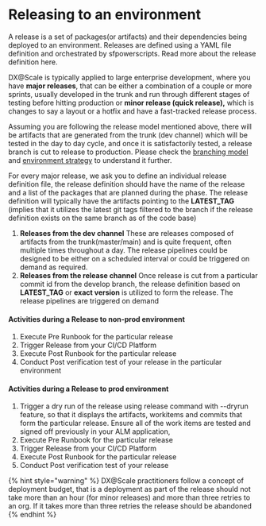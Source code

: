 # Releasing to an environment

A release is a set of packages\(or artifacts\) and their dependencies being deployed to an environment.  Releases are defined using a YAML file definition and orchestrated by sfpowerscripts. Read more about the release definition here.

DX@Scale is typically applied to large enterprise development, where you have **major releases**, that can be either a combination of a couple or more sprints, usually developed in the trunk and run through different stages of testing before hitting production or **minor release \(quick release\),** which is changes to say a layout or a hotfix and have a fast-tracked release process.  
  
Assuming you are following the release model mentioned above, there will be artifacts that are generated from the trunk \(dev channel\) which will be tested in the day to day cycle, and once it is satisfactorily tested, a release branch is cut to release to production.  Please check the [branching model ](../scm/branching-model/)and [environment strategy](../environment/env-strategy.md) to understand it further.   
  
For every major release,  we ask you to define an individual release definition file, the release definition should have the name of the release and a list of the packages that are planned during the phase. The release definition will typically have the artifacts pointing to the **LATEST\_TAG**  \(implies that it utilizes the latest git tags filtered to the branch if the release definition exists on the same branch as of the code base\)

1. **Releases from the dev channel** These are releases composed of artifacts from the trunk\(master/main\) and is quite frequent, often multiple times throughout a day. The release pipelines could be designed to be either on a scheduled interval or could be triggered on demand as required.   
2. **Releases from the release channel** Once release is cut from a particular commit id from the develop branch, the release definition based on **LATEST\_TAG** or **exact version** is utilized to form the release. The release pipelines are triggered on demand

#### Activities during a Release to non-prod environment

1. Execute Pre Runbook for the particular release
2. Trigger Release from your CI/CD Platform
3. Execute Post Runbook for the particular release
4. Conduct Post verification test of your release in the particular environment

#### Activities during a Release to prod environment

1. Trigger a dry run of the release using release command with --dryrun feature, so that it displays the artifacts, workitems and commits that form the particular release. Ensure all of the work items are tested and signed off previously in your ALM application, 
2. Execute Pre Runbook for the particular release
3. Trigger Release from your CI/CD Platform
4. Execute Post Runbook for the particular release
5. Conduct Post verification test of your release

{% hint style="warning" %}
DX@Scale practitioners follow a concept of deployment budget, that is a deployment as part of the release should not take more than an hour \(for minor releases\) and more than three retries to an org. If it takes more than three retries the release should be abandoned
{% endhint %}



